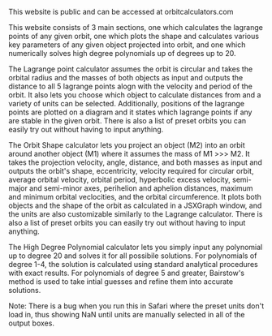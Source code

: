 This website is public and can be accessed at orbitcalculators.com

This website consists of 3 main sections, one which calculates the lagrange points of any given orbit, one which plots the shape and calculates various key parameters of any given object projected into orbit, and one which numerically solves high degree polynomials up of degrees up to 20.

The Lagrange point calculator assumes the orbit is circular and takes the orbital radius and the masses of both objects as input and outputs the distance to all 5 lagrange points alogn with the velocity and period of the orbit. It also lets you choose which object to calculate distances from and a variety of units can be selected. Additionally, positions of the lagrange points are plotted on a diagram and it states which lagrange points if any are stable in the given orbit. There is also a list of preset orbits you can easily try out without having to input anything.

The Orbit Shape calculator lets you project an object (M2) into an orbit around another object (M1) where it assumes the mass of M1 >>> M2. It takes the projection velocity, angle, distance, and both masses as input and outputs the orbit's shape, eccentricity, velocity required for circular orbit, average orbital velocity, orbital period, hyperbolic excess velocity, semi-major and semi-minor axes, perihelion and aphelion distances, maximum and minimum orbital veclocities, and the orbital circumference. It plots both objects and the shape of the orbit as calculated in a JSXGraph window, and the units are also customizable similarly to the Lagrange calculator. There is also a list of preset orbits you can easily try out without having to input anything.

The High Degree Polynomial calculator lets you simply input any polynomial up to degree 20 and solves it for all possibile solutions. For polynomials of degree 1-4, the solution is calculated using standard analytical procedures with exact results. For polynomials of degree 5 and greater, Bairstow's method is used to take intial guesses and refine them into accurate solutions.

Note: There is a bug when you run this in Safari where the preset units don't load in, thus showing NaN until units are manually selected in all of the output boxes.
